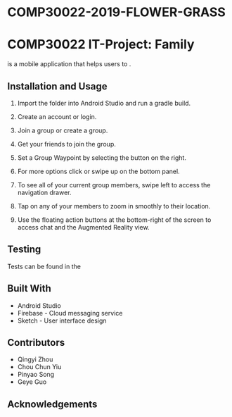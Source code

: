 # COMP30022-2019-FLOWER-GRASS


# COMP30022 IT-Project: Family


 is a mobile application that helps users to .


## Installation and Usage

1. Import the folder into Android Studio and run a gradle build.
2. Create an account or login.
3. Join a group or create a group.
4. Get your friends to join the group.


5. Set a Group Waypoint by selecting the button on the right.
6. For more options click or swipe up on the bottom panel.
7. To see all of your current group members, swipe left to access the navigation drawer.
8. Tap on any of your members to zoom in smoothly to their location. 
9. Use the floating action buttons at the bottom-right of the screen to access chat and the Augmented Reality view. 

## Testing
Tests can be found in the 

## Built With
- Android Studio
- Firebase - Cloud messaging service
- Sketch - User interface design

## Contributors

- Qingyi Zhou
- Chou Chun Yiu
- Pinyao Song
- Geye Guo

## Acknowledgements
